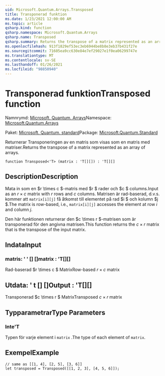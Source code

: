 ```yaml
---
uid: Microsoft.Quantum.Arrays.Transposed
title: Transponerad funktion
ms.date: 1/23/2021 12:00:00 AM
ms.topic: article
qsharp.kind: function
qsharp.namespace: Microsoft.Quantum.Arrays
qsharp.name: Transposed
qsharp.summary: Returns the transpose of a matrix represented as an array of arrays.
ms.openlocfilehash: 913f1829ef53ec3eb6944be8b8e3eb37b431f27e
ms.sourcegitcommit: 71605ea9cc630e84e7ef29027e1f0ea06299747e
ms.translationtype: MT
ms.contentlocale: sv-SE
ms.lasthandoff: 01/26/2021
ms.locfileid: "98850940"
---
```

# <a name="transposed-function"></a><span data-ttu-id="d2046-102">Transponerad funktion</span><span class="sxs-lookup"><span data-stu-id="d2046-102">Transposed function</span></span>

<span data-ttu-id="d2046-103">Namnrymd: [Microsoft. Quantum. Arrays](xref:Microsoft.Quantum.Arrays)</span><span class="sxs-lookup"><span data-stu-id="d2046-103">Namespace: [Microsoft.Quantum.Arrays](xref:Microsoft.Quantum.Arrays)</span></span>

<span data-ttu-id="d2046-104">Paket: [Microsoft. Quantum. standard](https://nuget.org/packages/Microsoft.Quantum.Standard)</span><span class="sxs-lookup"><span data-stu-id="d2046-104">Package: [Microsoft.Quantum.Standard](https://nuget.org/packages/Microsoft.Quantum.Standard)</span></span>


<span data-ttu-id="d2046-105">Returnerar Transponeringen av en matris som visas som en matris med matriser.</span><span class="sxs-lookup"><span data-stu-id="d2046-105">Returns the transpose of a matrix represented as an array of arrays.</span></span>

```qsharp
function Transposed<'T> (matrix : 'T[][]) : 'T[][]
```


## <a name="description"></a><span data-ttu-id="d2046-106">Description</span><span class="sxs-lookup"><span data-stu-id="d2046-106">Description</span></span>

<span data-ttu-id="d2046-107">Mata in som en $r \times c $-matris med $r $ rader och $c $ columns.</span><span class="sxs-lookup"><span data-stu-id="d2046-107">Input as an $r \times c$ matrix with $r$ rows and $c$ columns.</span></span>  <span data-ttu-id="d2046-108">Matrisen är rad-baserad, d.v.s. kommer att `matrix[i][j]` få åtkomst till elementet på rad $i $ och kolumn $j $.</span><span class="sxs-lookup"><span data-stu-id="d2046-108">The matrix is row-based, i.e., `matrix[i][j]` accesses the element at row $i$ and column $j$.</span></span>

<span data-ttu-id="d2046-109">Den här funktionen returnerar den $c \times r $-matrisen som är transponerad för den angivna matrisen.</span><span class="sxs-lookup"><span data-stu-id="d2046-109">This function returns the $c \times r$ matrix that is the transpose of the input matrix.</span></span>

## <a name="input"></a><span data-ttu-id="d2046-110">Indata</span><span class="sxs-lookup"><span data-stu-id="d2046-110">Input</span></span>

### <a name="matrix--t"></a><span data-ttu-id="d2046-111">matris: ' ' [] []</span><span class="sxs-lookup"><span data-stu-id="d2046-111">matrix : 'T[][]</span></span>

<span data-ttu-id="d2046-112">Rad-baserad $r \times c $ Matrix</span><span class="sxs-lookup"><span data-stu-id="d2046-112">Row-based $r \times c$ matrix</span></span>



## <a name="output--t"></a><span data-ttu-id="d2046-113">Utdata: ' t [] []</span><span class="sxs-lookup"><span data-stu-id="d2046-113">Output : 'T[][]</span></span>

<span data-ttu-id="d2046-114">Transponerad $c \times r $ Matrix</span><span class="sxs-lookup"><span data-stu-id="d2046-114">Transposed $c \times r$ matrix</span></span>

## <a name="type-parameters"></a><span data-ttu-id="d2046-115">Typparametrar</span><span class="sxs-lookup"><span data-stu-id="d2046-115">Type Parameters</span></span>

### <a name="t"></a><span data-ttu-id="d2046-116">Inte</span><span class="sxs-lookup"><span data-stu-id="d2046-116">'T</span></span>

<span data-ttu-id="d2046-117">Typen för varje element i `matrix` .</span><span class="sxs-lookup"><span data-stu-id="d2046-117">The type of each element of `matrix`.</span></span>

## <a name="example"></a><span data-ttu-id="d2046-118">Exempel</span><span class="sxs-lookup"><span data-stu-id="d2046-118">Example</span></span>

```qsharp
// same as [[1, 4], [2, 5], [3, 6]]
let transposed = Transposed([[1, 2, 3], [4, 5, 6]]);
```